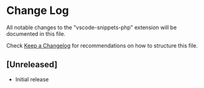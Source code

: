 # Change Log

All notable changes to the "vscode-snippets-php" extension will be documented in this file.

Check [Keep a Changelog](http://keepachangelog.com/) for recommendations on how to structure this file.

## [Unreleased]

- Initial release